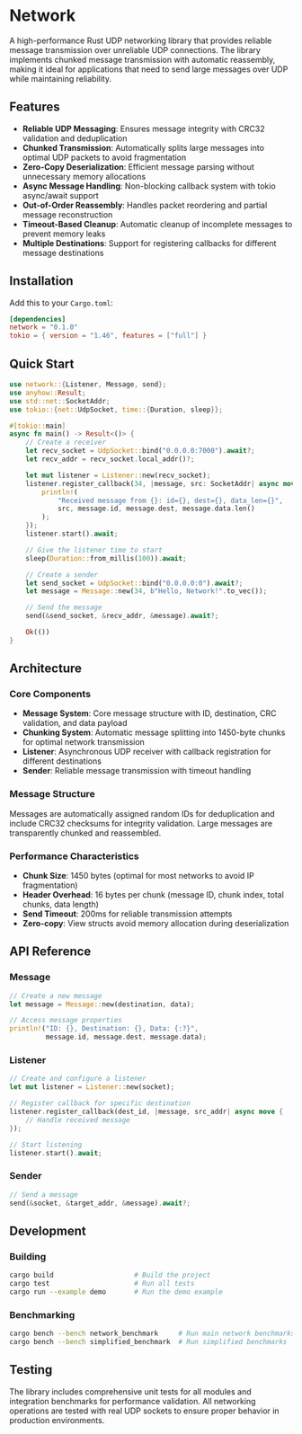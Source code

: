 # Network

A high-performance Rust UDP networking library that provides reliable message transmission over unreliable UDP connections. The library implements chunked message transmission with automatic reassembly, making it ideal for applications that need to send large messages over UDP while maintaining reliability.

## Features

- **Reliable UDP Messaging**: Ensures message integrity with CRC32 validation and deduplication
- **Chunked Transmission**: Automatically splits large messages into optimal UDP packets to avoid fragmentation
- **Zero-Copy Deserialization**: Efficient message parsing without unnecessary memory allocations  
- **Async Message Handling**: Non-blocking callback system with tokio async/await support
- **Out-of-Order Reassembly**: Handles packet reordering and partial message reconstruction
- **Timeout-Based Cleanup**: Automatic cleanup of incomplete messages to prevent memory leaks
- **Multiple Destinations**: Support for registering callbacks for different message destinations

## Installation

Add this to your `Cargo.toml`:

```toml
[dependencies]
network = "0.1.0"
tokio = { version = "1.46", features = ["full"] }
```

## Quick Start

```rust
use network::{Listener, Message, send};
use anyhow::Result;
use std::net::SocketAddr;
use tokio::{net::UdpSocket, time::{Duration, sleep}};

#[tokio::main]
async fn main() -> Result<()> {
    // Create a receiver
    let recv_socket = UdpSocket::bind("0.0.0.0:7000").await?;
    let recv_addr = recv_socket.local_addr()?;

    let mut listener = Listener::new(recv_socket);
    listener.register_callback(34, |message, src: SocketAddr| async move {
        println!(
            "Received message from {}: id={}, dest={}, data_len={}",
            src, message.id, message.dest, message.data.len()
        );
    });
    listener.start().await;

    // Give the listener time to start
    sleep(Duration::from_millis(100)).await;

    // Create a sender
    let send_socket = UdpSocket::bind("0.0.0.0:0").await?;
    let message = Message::new(34, b"Hello, Network!".to_vec());

    // Send the message
    send(&send_socket, &recv_addr, &message).await?;

    Ok(())
}
```

## Architecture

### Core Components

- **Message System**: Core message structure with ID, destination, CRC validation, and data payload
- **Chunking System**: Automatic message splitting into 1450-byte chunks for optimal network transmission
- **Listener**: Asynchronous UDP receiver with callback registration for different destinations
- **Sender**: Reliable message transmission with timeout handling

### Message Structure

Messages are automatically assigned random IDs for deduplication and include CRC32 checksums for integrity validation. Large messages are transparently chunked and reassembled.

### Performance Characteristics

- **Chunk Size**: 1450 bytes (optimal for most networks to avoid IP fragmentation)
- **Header Overhead**: 16 bytes per chunk (message ID, chunk index, total chunks, data length)
- **Send Timeout**: 200ms for reliable transmission attempts
- **Zero-copy**: View structs avoid memory allocation during deserialization

## API Reference

### Message

```rust
// Create a new message
let message = Message::new(destination, data);

// Access message properties
println!("ID: {}, Destination: {}, Data: {:?}", 
         message.id, message.dest, message.data);
```

### Listener

```rust
// Create and configure a listener
let mut listener = Listener::new(socket);

// Register callback for specific destination
listener.register_callback(dest_id, |message, src_addr| async move {
    // Handle received message
});

// Start listening
listener.start().await;
```

### Sender

```rust
// Send a message
send(&socket, &target_addr, &message).await?;
```

## Development

### Building

```bash
cargo build                    # Build the project
cargo test                     # Run all tests
cargo run --example demo       # Run the demo example
```

### Benchmarking

```bash
cargo bench --bench network_benchmark     # Run main network benchmarks
cargo bench --bench simplified_benchmark  # Run simplified benchmarks
```

## Testing

The library includes comprehensive unit tests for all modules and integration benchmarks for performance validation. All networking operations are tested with real UDP sockets to ensure proper behavior in production environments.
